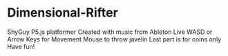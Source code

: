 # Dimensional-Rifter
ShyGuy
P5.js platformer
Created with music from Ableton Live
WASD or Arrow Keys for Movement
Mouse to throw javelin
Last part is for coins only
Have fun!
